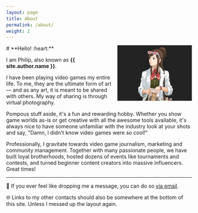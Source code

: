 ```yaml
---
layout: page
title: About
permalink: /about/
weight: 2
---
```


<style>
	.col-lg-3.col-md-8.mt-2 {
	  float: right;
	  width: 40%;
	  margin-left: 1em;
    }
</style>

<div class="flex-shrink-0 container mt-5 markdown-body">
# **Hello! :heart:**

<div class="col-lg-3 col-md-8 mt-2">
    <div id="container" class="my-2">
      <div id="dummy"></div>
      <div id="element">
        <img src='/assets/img/ema-about.gif' class="circle-image wow animated zoomIn" data-wow-delay=".1s" alt=Photo/>
      </div>
    </div>
  </div>

I am Philip, also known as **{{ site.author.name }}**.<br>

I have been playing video games my entire life. To me, they are the ultimate form of art — and as any art, it is meant to be shared with others. My way of sharing is through virtual photography.

Pompous stuff aside, it's a fun and rewarding hobby. Whether you show game worlds as-is or get creative with all the awesome tools available, it's always nice to have someone unfamiliar with the industry look at your shots and say, "Damn, I didn't know video games were so cool!"

Professionally, I gravitate towards video game journalism, marketing and community management. Together with many passionate people, we have built loyal brotherhoods, hosted dozens of events like tournaments and contests, and turned beginner content creators into massive influencers. Great times!

- - -

:envelope_with_arrow: If you ever feel like dropping me a message, you can do so <a href="mailto:shkegulka@gmail.com">via email</a>.

:globe_with_meridians: Links to my other contacts should also be somewhere at the bottom of this site. Unless I messed up the layout again.
</div>

<!-- <div class="row">
{% include about/skills.html title="Programming Skills" source=site.data.programming-skills %}
{% include about/skills.html title="Other Skills" source=site.data.other-skills %}
</div>

<div class="row">
{% include about/timeline.html %}
</div> -->